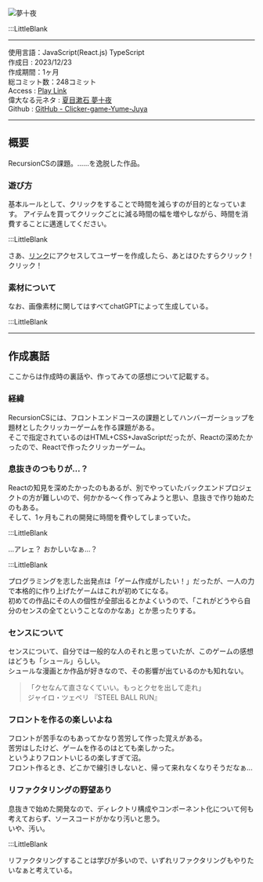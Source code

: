 

![夢十夜](/pages/Products/page/yume-juya/img/yume-juya_top.jpg)  

:::LittleBlank  

---  

使用言語：JavaScript(React.js) TypeScript  
作成日 : 2023/12/23  
作成期間：1ヶ月  
総コミット数：248コミット  
Access : [Play Link](https://clicker-game-yume-juya.vercel.app)  
偉大なる元ネタ : [夏目漱石 夢十夜](https://www.aozora.gr.jp/cards/000148/files/799_14972.html)  
Github : [GitHub - Clicker-game-Yume-Juya](https://github.com/kip2/Clicker-game-Yume-Juya)  

---  

## 概要

RecursionCSの課題。......を逸脱した作品。  

### 遊び方

基本ルールとして、クリックをすることで時間を減らすのが目的となっています。
アイテムを買ってクリックごとに減る時間の幅を増やしながら、時間を消費することに邁進してください。

:::LittleBlank

さあ、[リンク](https://clicker-game-yume-juya.vercel.app)にアクセスしてユーザーを作成したら、あとはひたすらクリック！クリック！  


### 素材について  

なお、画像素材に関してはすべてchatGPTによって生成している。    

:::LittleBlank

---

## 作成裏話

ここからは作成時の裏話や、作ってみての感想について記載する。

### 経緯  

RecursionCSには、フロントエンドコースの課題としてハンバーガーショップを題材としたクリッカーゲームを作る課題がある。    
そこで指定されているのはHTML+CSS+JavaScriptだったが、Reactの深めたかったので、Reactで作ったクリッカーゲーム。   

### 息抜きのつもりが...？    

Reactの知見を深めたかったのもあるが、別でやっていたバックエンドプロジェクトの方が難しいので、何かかる〜く作ってみようと思い、息抜きで作り始めたのもある。    
そして、1ヶ月もこれの開発に時間を費やしてしまっていた。    

:::LittleBlank

...アレェ？ おかしいなぁ...？    

:::LittleBlank

プログラミングを志した出発点は「ゲーム作成がしたい！」だったが、一人の力で本格的に作り上げたゲームはこれが初めてになる。    
初めての作品にその人の個性が全部出るとかよくいうので、「これがどうやら自分のセンスの全てということなのかなあ」とか思ったりする。    

### センスについて

センスについて、自分では一般的な人のそれと思っていたが、このゲームの感想はどうも「シュール」らしい。    
シュールな漫画とか作品が好きなので、その影響が出ているのかも知れない。    

 > 「クセなんて直さなくていい。もっとクセを出して走れ」    
 >  ジャイロ・ツェペリ 『STEEL BALL RUN』    


### フロントを作るの楽しいよね    

フロントが苦手なのもあってかなり苦労して作った覚えがある。    
苦労はしたけど、ゲームを作るのはとても楽しかった。    
というよりフロントいじるの楽しすぎて沼。    
フロント作るとき、どこかで線引きしないと、帰って来れなくなりそうだなぁ...    

### リファクタリングの野望あり    

息抜きで始めた開発なので、ディレクトリ構成やコンポーネント化について何も考えておらず、ソースコードがかなり汚いと思う。    
いや、汚い。

:::LittleBlank

リファクタリングすることは学びが多いので、いずれリファクタリングもやりたいなぁと考えている。  
